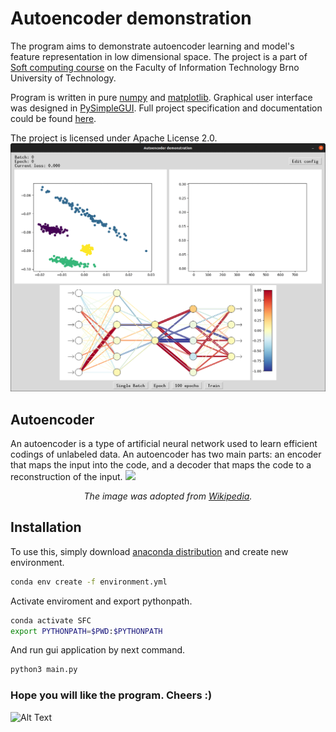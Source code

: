 # Autoencoder demonstration

The program aims to demonstrate autoencoder learning and model's feature representation in low dimensional space. The
project is a part of [Soft computing course](https://www.fit.vut.cz/study/course/14810/.en) on the Faculty of
Information Technology Brno University of Technology.

Program is written in pure [numpy](https://numpy.org/) and [matplotlib](https://matplotlib.org/). Graphical user
interface was designed in [PySimpleGUI](https://pysimplegui.readthedocs.io/en/latest/). Full project specification and
documentation could be found [here](/documentation/Documentation.pdf).

The project is licensed under Apache License 2.0.
![Alt Text](documentation/demonstration.gif)

## Autoencoder

An autoencoder is a type of artificial neural network used to learn efficient codings of unlabeled data. An autoencoder
has two main parts: an encoder that maps the input into the code, and a decoder that maps the code to a reconstruction
of the input.
![](https://upload.wikimedia.org/wikipedia/commons/3/37/Autoencoder_schema.png)
*<div align="center"> The image was adopted from [Wikipedia](https://en.wikipedia.org/wiki/Autoencoder). </div>*

## Installation

To use this, simply download [anaconda distribution](https://www.anaconda.com/) and create new environment.

```bash
conda env create -f environment.yml
```

Activate enviroment and export pythonpath.

```bash
conda activate SFC
export PYTHONPATH=$PWD:$PYTHONPATH
```

And run gui application by next command.

```bash
python3 main.py
```

### Hope you will like the program. Cheers :)

![Alt Text](https://media.giphy.com/media/vFKqnCdLPNOKc/giphy.gif)
